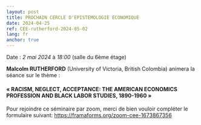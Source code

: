 ```yaml
---
layout: post
title: PROCHAIN CERCLE D'EPISTEMOLOGIE ECONOMIQUE
date: 2024-04-25
ref: CEE-rutherford-2024-05-02
lang: fr
anchor: true
---
```


<i class="fas fa-table"></i> Date : _2 mai 2024_ à _18:00_ (salle du 6ème étage)

**Malcolm RUTHERFORD** (University of Victoria, British Colombia) animera la séance sur le thème :

#### « RACISM, NEGLECT, ACCEPTANCE:  THE AMERICAN ECONOMICS PROFESSION AND BLACK LABOR STUDIES, 1890-1960 »

Pour rejoindre ce séminaire par zoom, merci de bien vouloir compléter le formulaire suivant: https://framaforms.org/zoom-cee-1673867356 
